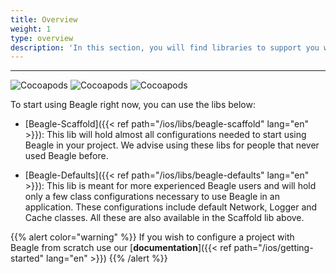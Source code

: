 ```yaml
---
title: Overview
weight: 1
type: overview
description: 'In this section, you will find libraries to support you when creating iOS projects using Beagle.'
---
```


---

![Cocoapods](https://img.shields.io/cocoapods/v/BeagleScaffold?label=Beagle-Scaffold)
![Cocoapods](https://img.shields.io/cocoapods/v/BeagleDefaults?label=Beagle-Defaults)
![Cocoapods](https://img.shields.io/cocoapods/v/Beagle?label=Beagle)

To start using Beagle right now, you can use the libs below:
* [Beagle-Scaffold]({{< ref path="/ios/libs/beagle-scaffold" lang="en" >}}):
This lib will hold almost all configurations needed to start using Beagle in your project.
We advise using these libs for people that never used Beagle before.

* [Beagle-Defaults]({{< ref path="/ios/libs/beagle-defaults" lang="en" >}}):
This lib is meant for more experienced Beagle users and will hold only a few class configurations necessary to use Beagle in an application. These configurations include default Network, Logger and Cache classes. All these are also available in the Scaffold lib above.

{{% alert color="warning" %}}
If you wish to configure a project with Beagle from scratch use our [**documentation**]({{< ref path="/ios/getting-started" lang="en" >}})
{{% /alert %}}
